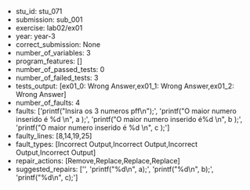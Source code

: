 - stu_id: stu_071	       
- submission: sub_001
- exercise: lab02/ex01
- year: year-3
- correct_submission: None
- number_of_variables: 3
- program_features: [] 
- number_of_passed_tests: 0
- number_of_failed_tests: 3
- tests_output: [ex01_0: Wrong Answer,ex01_1: Wrong Answer,ex01_2: Wrong Answer]
- number_of_faults: 4
- faults: ['printf("Insira os 3 numeros pff\n");', 'printf("O maior numero inserido é %d \n", a );', 'printf("O maior numero inserido é%d \n", b );', 'printf("O maior numero inserido é %d \n", c );']
- faulty_lines: [8,14,19,25]
- fault_types: [Incorrect Output,Incorrect Output,Incorrect Output,Incorrect Output]
- repair_actions: [Remove,Replace,Replace,Replace] 
- suggested_repairs: ['', 'printf("%d\n", a);', 'printf("%d\n", b);', 'printf("%d\n", c);']
